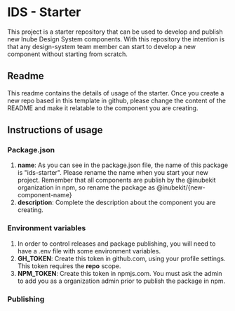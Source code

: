 # IDS - Starter

This project is a starter repository that can be used to develop and publish new Inube Design System components. With this repository the intention is that any design-system team member can start to develop a new component without starting from scratch.

## Readme

This readme contains the details of usage of the starter. Once you create a new repo based in this template in github, please change the content of the README and make it relatable to the component you are creating.

## Instructions of usage

### Package.json

1. **name**: As you can see in the package.json file, the name of this package is "ids-starter". Please rename the name when you start your new project. Remember that all components are publish by the @inubekit organization in npm, so rename the package as @inubekit/{new-component-name}
2. **description**: Complete the description about the component you are creating.

### Environment variables

1. In order to control releases and package publishing, you will need to have a .env file with some environment variables.
2. **GH_TOKEN**: Create this token in github.com, using your profile settings. This token requires the **repo** scope.
3. **NPM_TOKEN**: Create this token in npmjs.com. You must ask the admin to add you as a organization admin prior to publish the package in npm.

### Publishing

